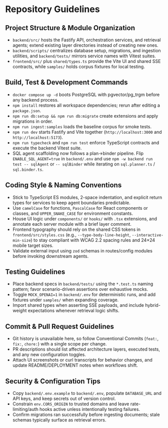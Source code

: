 # Repository Guidelines

## Project Structure & Module Organization
- `backend/src/` hosts the Fastify API, orchestration services, and retrieval agents; extend existing layer directories instead of creating new ones.
- `backend/scripts/` centralizes database setup, migrations, and ingestion utilities, and `backend/tests/` mirrors service names with Vitest suites.
- `frontend/src/` plus `shared/types.ts` provide the Vite UI and shared SSE contracts, while `samples/` holds corpus fixtures for local testing.

## Build, Test & Development Commands
- `docker compose up -d` boots PostgreSQL with pgvector/pg_trgm before any backend process.
- `npm install` restores all workspace dependencies; rerun after editing a `package.json`.
- `npm run db:setup && npm run db:migrate` create extensions and apply migrations in order.
- `npm run ingest:samples` loads the baseline corpus for smoke tests.
- `npm run dev` starts Fastify and Vite together (`http://localhost:3000` and `http://localhost:5173`).
- `npm run typecheck` and `npm run test` enforce TypeScript contracts and execute the backend Vitest suite.
- SQL agent scaffolding now follows a plan→binder pipeline. Flip `ENABLE_SQL_AGENT=true` in `backend/.env` and use `npm -w backend run test -- sqlAgent` or `-- sqlBinder` while iterating on `sql.planner.ts` / `sql.binder.ts`.

## Coding Style & Naming Conventions
- Stick to TypeScript ES modules, 2-space indentation, and explicit return types for services to keep agent boundaries predictable.
- Use `camelCase` for functions, `PascalCase` for React components or classes, and `UPPER_SNAKE_CASE` for environment constants.
- House UI logic under `components/` or `hooks/` with `.tsx` extensions, and annotate each server module with a brief layer comment.
- Frontend typography should rely on the shared CSS tokens in `frontend/src/styles.css` (e.g., `--type-body-line-height`, `--interactive-min-size`) to stay compliant with WCAG 2.2 spacing rules and 24×24 mobile target sizes.
- Validate external input using `zod` schemas in routes/config modules before invoking downstream agents.

## Testing Guidelines
- Place backend specs in `backend/tests/` using the `*.test.ts` naming pattern; favor scenario-driven assertions over exhaustive mocks.
- Toggle `MOCK_OPENAI=1` in `backend/.env` for deterministic runs, and add fixtures under `samples/` when expanding coverage.
- Import shared types when asserting SSE payloads, and include hybrid-weight expectations whenever retrieval logic shifts.

## Commit & Pull Request Guidelines
- Git history is unavailable here, so follow Conventional Commits (`feat:`, `fix:`, `chore:`) with a single scope per change.
- PR descriptions should list affected architecture layers, executed tests, and any new configuration toggles.
- Attach UI screenshots or curl transcripts for behavior changes, and update README/DEPLOYMENT notes when workflows shift.

## Security & Configuration Tips
- Copy `backend/.env.example` to `backend/.env`, populate `DATABASE_URL` and API keys, and keep secrets out of version control.
- Constrain `env.CORS_ORIGIN` to trusted domains and leave rate-limiting/auth hooks active unless intentionally testing failures.
- Confirm migrations ran successfully before ingesting documents; stale schemas typically surface as retrieval errors.
